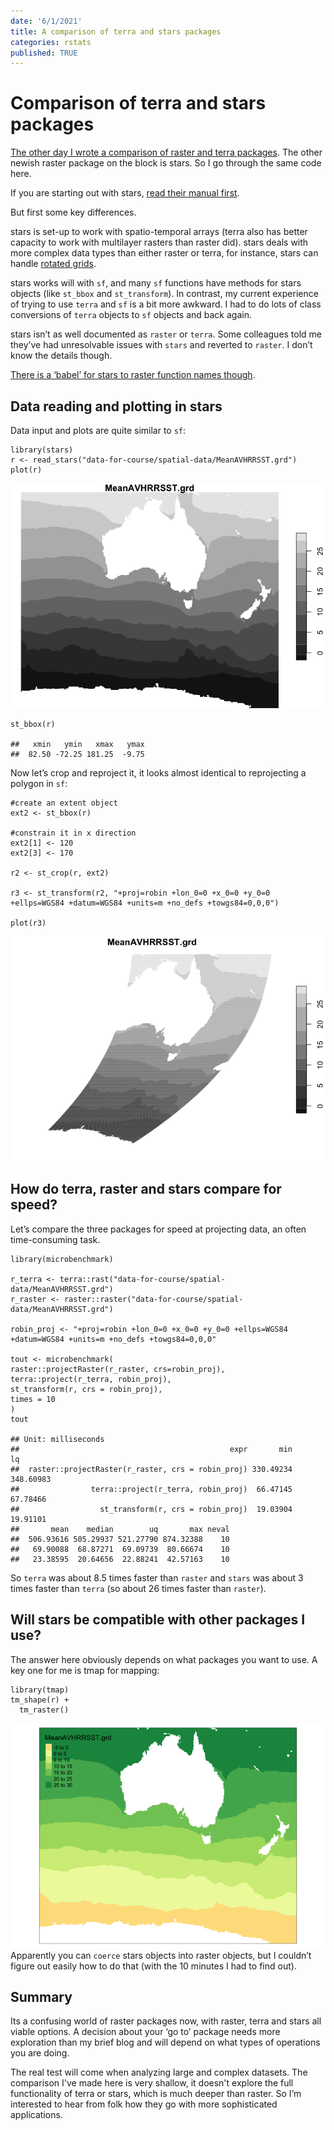 ```yaml
---
date: '6/1/2021'
title: A comparison of terra and stars packages
categories: rstats
published: TRUE
---
```


Comparison of terra and stars packages
======================================

[The other day I wrote a comparison of raster and terra
packages](https://www.seascapemodels.org/rstats/2021/05/28/terra-raster-comparison.html).
The other newish raster package on the block is stars. So I go through
the same code here.

If you are starting out with stars, [read their manual
first](https://r-spatial.github.io/stars/articles/).

But first some key differences.

stars is set-up to work with spatio-temporal arrays (terra also has
better capacity to work with multilayer rasters than raster did). stars
deals with more complex data types than either raster or terra, for
instance, stars can handle [rotated
grids](https://r-spatial.github.io/stars/articles/stars4.html).

stars works will with `sf`, and many `sf` functions have methods for
stars objects (like `st_bbox` and `st_transform`). In contrast, my
current experience of trying to use `terra` and `sf` is a bit more
awkward. I had to do lots of class conversions of `terra` objects to
`sf` objects and back again.

stars isn’t as well documented as `raster` or `terra`. Some colleagues
told me they’ve had unresolvable issues with `stars` and reverted to
`raster`. I don’t know the details though.

[There is a ‘babel’ for stars to raster function names
though](https://cran.r-project.org/web/packages/stars/vignettes/stars6.html).

Data reading and plotting in stars
----------------------------------

Data input and plots are quite similar to `sf`:

    library(stars)
    r <- read_stars("data-for-course/spatial-data/MeanAVHRRSST.grd")
    plot(r)

![](2021-06-01-STARS-terra-comparison/unnamed-chunk-1-1.png)

    st_bbox(r)

    ##   xmin   ymin   xmax   ymax
    ##  82.50 -72.25 181.25  -9.75

Now let’s crop and reproject it, it looks almost identical to
reprojecting a polygon in `sf`:

    #create an extent object
    ext2 <- st_bbox(r)

    #constrain it in x direction
    ext2[1] <- 120
    ext2[3] <- 170

    r2 <- st_crop(r, ext2)

    r3 <- st_transform(r2, "+proj=robin +lon_0=0 +x_0=0 +y_0=0 +ellps=WGS84 +datum=WGS84 +units=m +no_defs +towgs84=0,0,0")

    plot(r3)

![](2021-06-01-STARS-terra-comparison/unnamed-chunk-2-1.png)

How do terra, raster and stars compare for speed?
-------------------------------------------------

Let’s compare the three packages for speed at projecting data, an often
time-consuming task.

    library(microbenchmark)

    r_terra <- terra::rast("data-for-course/spatial-data/MeanAVHRRSST.grd")
    r_raster <- raster::raster("data-for-course/spatial-data/MeanAVHRRSST.grd")

    robin_proj <- "+proj=robin +lon_0=0 +x_0=0 +y_0=0 +ellps=WGS84 +datum=WGS84 +units=m +no_defs +towgs84=0,0,0"

    tout <- microbenchmark(
    raster::projectRaster(r_raster, crs=robin_proj),
    terra::project(r_terra, robin_proj),
    st_transform(r, crs = robin_proj),
    times = 10
    )
    tout

    ## Unit: milliseconds
    ##                                               expr       min        lq
    ##  raster::projectRaster(r_raster, crs = robin_proj) 330.49234 348.60983
    ##                terra::project(r_terra, robin_proj)  66.47145  67.78466
    ##                  st_transform(r, crs = robin_proj)  19.03904  19.91101
    ##       mean    median        uq       max neval
    ##  506.93616 505.29937 521.27790 874.32388    10
    ##   69.90088  68.87271  69.09739  80.66674    10
    ##   23.38595  20.64656  22.88241  42.57163    10

So `terra` was about 8.5 times faster than `raster` and `stars` was
about 3 times faster than `terra` (so about 26 times faster than
`raster`).

Will stars be compatible with other packages I use?
------------------------------------------------------

The answer here obviously depends on what packages you want to use. A
key one for me is tmap for mapping:

    library(tmap)
    tm_shape(r) +
      tm_raster()

![](2021-06-01-STARS-terra-comparison/unnamed-chunk-4-1.png)
Apparently you can `coerce` stars objects into raster objects, but I
couldn’t figure out easily how to do that (with the 10 minutes I had to
find out).

Summary
-------

Its a confusing world of raster packages now, with raster, terra and
stars all viable options. A decision about your ‘go to’ package needs
more exploration than my brief blog and will depend on what types of
operations you are doing.

The real test will come when analyzing large and complex datasets. The comparison
I've made here is very shallow, it doesn't explore the full functionality of
terra or stars, which is much deeper than raster. So I’m interested to hear from
folk how they go with more sophisticated applications.
